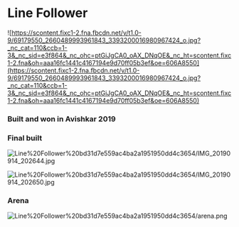# Line Follower

![https://scontent.fixc1-2.fna.fbcdn.net/v/t1.0-9/69179550_2660489993961843_3393200016980967424_o.jpg?_nc_cat=110&ccb=1-3&_nc_sid=e3f864&_nc_ohc=ptGiJgCA0_oAX_DNqOE&_nc_ht=scontent.fixc1-2.fna&oh=aaa16fc1441c4167194e9d70ff05b3ef&oe=606A8550](https://scontent.fixc1-2.fna.fbcdn.net/v/t1.0-9/69179550_2660489993961843_3393200016980967424_o.jpg?_nc_cat=110&ccb=1-3&_nc_sid=e3f864&_nc_ohc=ptGiJgCA0_oAX_DNqOE&_nc_ht=scontent.fixc1-2.fna&oh=aaa16fc1441c4167194e9d70ff05b3ef&oe=606A8550)

### Built and won in Avishkar 2019

### Final built

 

![Line%20Follower%20bd31d7e559ac4ba2a1951950dd4c3654/IMG_20190914_202644.jpg](Line%20Follower%20bd31d7e559ac4ba2a1951950dd4c3654/IMG_20190914_202644.jpg)

![Line%20Follower%20bd31d7e559ac4ba2a1951950dd4c3654/IMG_20190914_202650.jpg](Line%20Follower%20bd31d7e559ac4ba2a1951950dd4c3654/IMG_20190914_202650.jpg)

### Arena

![Line%20Follower%20bd31d7e559ac4ba2a1951950dd4c3654/arena.png](Line%20Follower%20bd31d7e559ac4ba2a1951950dd4c3654/arena.png)